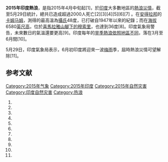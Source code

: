 **2015年印度熱浪**，是指2015年4月中旬起\[1\]，於[印度](../Page/印度.md "wikilink")大多數地區的[熱浪災情](https://zh.wikipedia.org/wiki/熱浪 "wikilink")，截至5月29日統計，總共已造成超過2000人死亡\[2\]\[3\]\[4\]\[5\]\[6\]\[7\] 。在[安得拉邦](../Page/安得拉邦.md "wikilink")的[卡姆马姆](https://zh.wikipedia.org/wiki/卡姆马姆 "wikilink")，測得的最高溫為[攝氏](https://zh.wikipedia.org/wiki/攝氏 "wikilink")48度，已打破自1947年以來的紀錄；而在[海拔](../Page/海拔.md "wikilink")6580[英尺高](https://zh.wikipedia.org/wiki/英尺 "wikilink")，位於[喜馬拉雅山腳下的](https://zh.wikipedia.org/wiki/喜馬拉雅山 "wikilink")[穆索里](../Page/穆索里.md "wikilink")，也達到36度\[8\]。印度氣象局警告，未來數日的氣溫還要更高\[9\]。印度每年的[旱季熱浪依照地區不同](https://zh.wikipedia.org/wiki/旱季 "wikilink")，落在3月至6月間\[10\]。

5月29日，印度氣象局表示，6月初印度將迎來一波[梅雨](../Page/梅雨.md "wikilink")季，屆時熱浪災情可望解除\[11\]。

## 参考文献

[Category:2015年气象](https://zh.wikipedia.org/wiki/Category:2015年气象 "wikilink") [Category:2015年印度](https://zh.wikipedia.org/wiki/Category:2015年印度 "wikilink") [Category:2015年自然灾害](https://zh.wikipedia.org/wiki/Category:2015年自然灾害 "wikilink") [Category:印度自然灾害](https://zh.wikipedia.org/wiki/Category:印度自然灾害 "wikilink") [Category:热浪](https://zh.wikipedia.org/wiki/Category:热浪 "wikilink")

1.

2.
3.

4.

5.

6.

7.

8.

9.

10.

11.